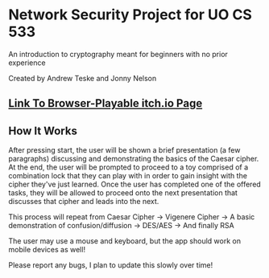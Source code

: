 # Network Security Project for UO CS 533
An introduction to cryptography meant for beginners with no prior experience

Created by Andrew Teske and Jonny Nelson

## [Link To Browser-Playable itch.io Page](https://ateske.itch.io/basic-cryptography)


## How It Works
After pressing start, the user will be shown a brief presentation (a few paragraphs) discussing and demonstrating the basics of the Caesar cipher. At the end, the user will be prompted to proceed to a toy comprised of a combination lock that they can play with in order to gain insight with the cipher they've just learned. Once the user has completed one of the offered tasks, they will be allowed to proceed onto the next presentation that discusses that cipher and leads into the next.

This process will repeat from Caesar Cipher -> Vigenere Cipher -> A basic demonstration of confusion/diffusion -> DES/AES -> And finally RSA

The user may use a mouse and keyboard, but the app should work on mobile devices as well!

Please report any bugs, I plan to update this slowly over time!
